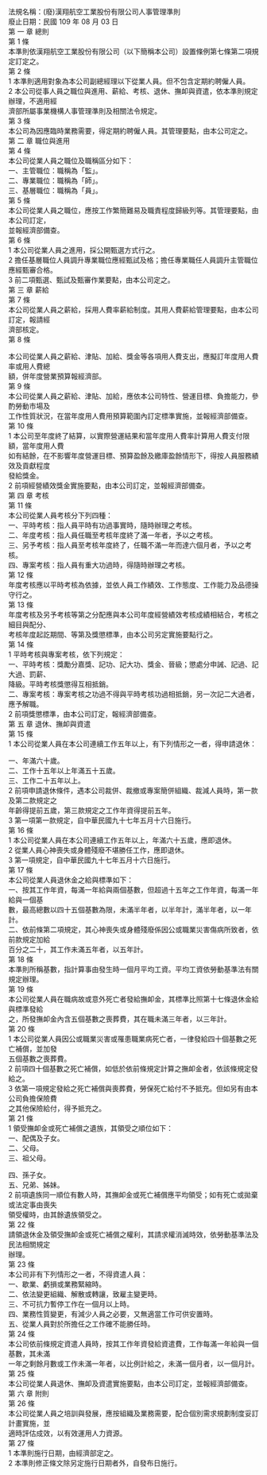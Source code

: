 法規名稱：(廢)漢翔航空工業股份有限公司人事管理準則  
廢止日期：民國 109 年 08 月 03 日  
第 一 章 總則  
第 1 條  
本準則依漢翔航空工業股份有限公司（以下簡稱本公司）設置條例第七條第二項規定訂定之。  
第 2 條  
1 本準則適用對象為本公司副總經理以下從業人員。但不包含定期約聘僱人員。  
2 本公司從事人員之職位與進用、薪給、考核、退休、撫卹與資遣，依本準則規定辦理，不適用經  
濟部所屬事業機構人事管理準則及相關法令規定。  
第 3 條  
本公司為因應臨時業務需要，得定期約聘僱人員。其管理要點，由本公司定之。  
第 二 章 職位與進用  
第 4 條  
本公司從業人員之職位及職稱區分如下：  
一、主管職位：職稱為「監」。  
二、專業職位：職稱為「師」。  
三、基層職位：職稱為「員」。  
第 5 條  
本公司從業人員之職位，應按工作繁簡難易及職責程度歸級列等。其管理要點，由本公司訂定，  
並報經濟部備查。  
第 6 條  
1 本公司從業人員之進用，採公開甄選方式行之。  
2 擔任基層職位人員調升專業職位應經甄試及格；擔任專業職任人員調升主管職位應經甄審合格。  
3 前二項甄選、甄試及甄審作業要點，由本公司定之。  
第 三 章 薪給  
第 7 條  
本公司從業人員之薪給，採用人費率薪給制度。其用人費薪給管理要點，由本公司訂定，報請經  
濟部核定。  
第 8 條  


本公司從業人員之薪給、津貼、加給、獎金等各項用人費支出，應擬訂年度用人費率或用人費總  
額，併年度營業預算報經濟部。  
第 9 條  
本公司從業人員之薪給、津貼、加給，應依本公司特性、營運目標、負擔能力，參酌勞動市場及  
工作性質狀況，在當年度用人費用預算範圍內訂定標準實施，並報經濟部備查。  
第 10 條  
1 本公司至年度終了結算，以實際營運結果和當年度用人費率計算用人費支付限額，當年度用人費  
如有結餘，在不影響年度營運目標、預算盈餘及繳庫盈餘情形下，得按人員服務績效及貢獻程度  
發給獎金。  
2 前項經營績效獎金實施要點，由本公司訂定，並報經濟部備查。  
第 四 章 考核  
第 11 條  
本公司從業人員考核分下列四種：  
一、平時考核：指人員平時有功過事實時，隨時辦理之考核。  
二、年度考核：指人員任職至考核年度終了滿一年者，予以之考核。  
三、另予考核：指人員至考核年度終了，任職不滿一年而達六個月者，予以之考核。  
四、專案考核：指人員有重大功過時，得隨時辦理之考核。  
第 12 條  
年度考核應以平時考核為依據，並依人員工作績效、工作態度、工作能力及品德操守行之。  
第 13 條  
年度考核及另予考核等第之分配應與本公司年度經營績效考核成績相結合，考核之細目與配分、  
考核年度起訖期間、等第及獎懲標準，由本公司另定實施要點行之。  
第 14 條  
1 平時考核與專案考核，依下列規定：  
一、平時考核：獎勵分嘉獎、記功、記大功、獎金、晉級；懲處分申誡、記過、記大過、罰薪、  
降級。平時考核獎懲得互相抵銷。  
二、專案考核：專案考核之功過不得與平時考核功過相抵銷，另一次記二大過者，應予解職。  
2 前項獎懲標準，由本公司訂定，報經濟部備查。  
第 五 章 退休、撫卹與資遣  
第 15 條  
1 本公司從業人員在本公司連續工作五年以上，有下列情形之一者，得申請退休：  


一、年滿六十歲。  
二、工作十五年以上年滿五十五歲。  
三、工作二十五年以上。  
2 前項申請退休條件，遇本公司裁併、裁撤或專案簡併組織、裁減人員時，第一款及第二款規定之  
年齡得提前五歲，第三款規定之工作年資得提前五年。  
3 第一項第一款規定，自中華民國九十七年五月十六日施行。  
第 16 條  
1 本公司從業人員在本公司連續工作五年以上，年滿六十五歲，應即退休。  
2 從業人員心神喪失或身體殘廢不堪勝任工作，應即退休。  
3 第一項規定，自中華民國九十七年五月十六日施行。  
第 17 條  
本公司從業人員退休金之給與標準如下：  
一、按其工作年資，每滿一年給與兩個基數，但超過十五年之工作年資，每滿一年給與一個基  
數，最高總數以四十五個基數為限，未滿半年者，以半年計，滿半年者，以一年計。  
二、依前條第二項規定，其心神喪失或身體殘廢係因公或職業災害傷病所致者，依前款規定加給  
百分之二十，其工作未滿五年者，以五年計。  
第 18 條  
本準則所稱基數，指計算事由發生時一個月平均工資。平均工資依勞動基準法有關規定辦理。  
第 19 條  
本公司從業人員在職病故或意外死亡者發給撫卹金，其標準比照第十七條退休金給與標準發給  
之，所發撫卹金內含五個基數之喪葬費，其在職未滿三年者，以三年計。  
第 20 條  
1 本公司從業人員因公或職業災害或罹患職業病死亡者，一律發給四十個基數之死亡補償，並加發  
五個基數之喪葬費。  
2 前項四十個基數之死亡補償，如低於依前條規定計算之撫卹金者，依該條規定發給之。  
3 依第一項規定發給之死亡補償與喪葬費，勞保死亡給付不予抵充。但如另有由本公司負擔保險費  
之其他保險給付，得予抵充之。  
第 21 條  
1 領受撫卹金或死亡補償之遺族，其領受之順位如下：  
一、配偶及子女。  
二、父母。  
三、祖父母。  


四、孫子女。  
五、兄弟、姊妹。  
2 前項遺族同一順位有數人時，其撫卹金或死亡補償應平均領受；如有死亡或拋棄或法定事由喪失  
領受權時，由其餘遺族領受之。  
第 22 條  
請領退休金及領受撫卹金或死亡補償之權利，其請求權消滅時效，依勞動基準法及民法相關規定  
辦理。  
第 23 條  
本公司非有下列情形之一者，不得資遣人員：  
一、歇業、虧損或業務緊縮時。  
二、依法變更組織、解散或轉讓，致雇主變更時。  
三、不可抗力暫停工作在一個月以上時。  
四、業務性質變更，有減少人員之必要，又無適當工作可供安置時。  
五、從業人員對於所擔任之工作確不能勝任時。  
第 24 條  
本公司依前條規定資遣人員時，按其工作年資發給資遣費，工作每滿一年給與一個基數，其未滿  
一年之剩餘月數或工作未滿一年者，以比例計給之，未滿一個月者，以一個月計。  
第 25 條  
本公司從業人員退休、撫卹及資遣實施要點，由本公司訂定，並報經濟部備查。  
第 六 章 附則  
第 26 條  
本公司從業人員之培訓與發展，應按組織及業務需要，配合個別需求規劃制度妥訂計畫實施，並  
適時評估成效，以有效運用人力資源。  
第 27 條  
1 本準則施行日期，由經濟部定之。  
2 本準則修正條文除另定施行日期者外，自發布日施行。  


